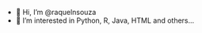 - 👋 Hi, I’m @raquelnsouza
- 👀 I’m interested in Python, R, Java, HTML and others...



<!---
raquelnsouza/raquelnsouza is a ✨ special ✨ repository because its `README.md` (this file) appears on your GitHub profile.
You can click the Preview link to take a look at your changes.
--->
